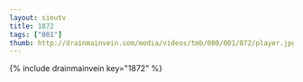 ```yaml
--- 
layout: sieutv
title: 1872
tags: ["001"]
thumb: http://drainmainvein.com/media/videos/tmb/000/001/872/player.jpg
---
```

{% include drainmainvein key="1872" %} 

